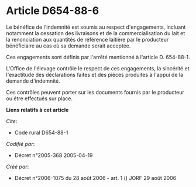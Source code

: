 # Article D654-88-6

Le bénéfice de l'indemnité est soumis au respect d'engagements, incluant notamment la cessation des livraisons et de la
commercialisation du lait et la renonciation aux quantités de référence laitière par le producteur bénéficiaire au cas où sa
demande serait acceptée.

Ces engagements sont définis par l'arrêté mentionné à l'article D. 654-88-1.

L'Office de l'élevage contrôle le respect de ces engagements, la sincérité et l'exactitude des déclarations faites et des
pièces produites à l'appui de la demande d'indemnité.

Ces contrôles peuvent porter sur les documents fournis par le producteur ou être effectués sur place.

**Liens relatifs à cet article**

_Cite_:

  - Code rural D654-88-1

_Codifié par_:

  - Décret n°2005-368 2005-04-19

_Créé par_:

  - Décret n°2006-1075 du 28 août 2006 - art. 1 () JORF 29 août 2006
